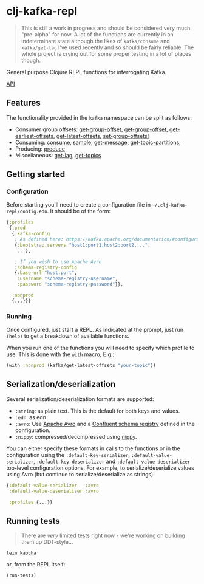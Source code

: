clj-kafka-repl
==============
> This is still a work in progress and should be considered very much "pre-alpha" for now. A lot of the functions are currently in an indeterminate state although the likes of `kafka/consume` and `kafka/get-lag` I've used recently and so should be fairly reliable. The whole project is crying out for some proper testing in a lot of places though.

General purpose Clojure REPL functions for interrogating Kafka.

[API](https://ovotech.github.io/clj-kafka-repl/)

Features
--------

The functionality provided in the `kafka` namespace can be split as follows:

* Consumer group offsets: [get-group-offset](https://ovotech.github.io/clj-kafka-repl/clj-kafka-repl.kafka.html#var-get-group-offset),
 [get-group-offset](https://ovotech.github.io/clj-kafka-repl/clj-kafka-repl.kafka.html#var-get-group-offsets), 
 [get-earliest-offsets](https://ovotech.github.io/clj-kafka-repl/clj-kafka-repl.kafka.html#var-get-earliest-offsets),
 [get-latest-offsets](https://ovotech.github.io/clj-kafka-repl/clj-kafka-repl.kafka.html#var-get-latest-offsets),
 [set-group-offsets!](https://ovotech.github.io/clj-kafka-repl/clj-kafka-repl.kafka.html#var-set-group-offsets!)
* Consuming: [consume](https://ovotech.github.io/clj-kafka-repl/clj-kafka-repl.kafka.html#var-consume), 
 [sample](https://ovotech.github.io/clj-kafka-repl/clj-kafka-repl.kafka.html#var-sample),
 [get-message](https://ovotech.github.io/clj-kafka-repl/clj-kafka-repl.kafka.html#var-get-message),
 [get-topic-partitions](https://ovotech.github.io/clj-kafka-repl/clj-kafka-repl.kafka.html#var-get-topic-partitions),
* Producing: [produce](https://ovotech.github.io/clj-kafka-repl/clj-kafka-repl.kafka.html#var-produce)
* Miscellaneous: [get-lag](https://ovotech.github.io/clj-kafka-repl/clj-kafka-repl.kafka.html#var-get-lag),
 [get-topics](https://ovotech.github.io/clj-kafka-repl/clj-kafka-repl.kafka.html#var-get-topics) 

Getting started
---------------

### Configuration

Before starting you'll need to create a configuration file in `~/.clj-kafka-repl/config.edn`. It should be of the form:

```clj
{:profiles
 {:prod
  {:kafka-config
   ; As defined here: https://kafka.apache.org/documentation/#configuration
   {:bootstrap.servers "host1:port1,host2:port2,...",
    ...},

   ; If you wish to use Apache Avro
   :schema-registry-config
   {:base-url "host:port",
    :username "schema-registry-username",
    :password "schema-registry-password"}},

  :nonprod
  {...}}}
``` 

### Running

Once configured, just start a REPL. As indicated at the prompt, just
run `(help)` to get a breakdown of available functions.

When you run one of the functions you will need to specify which profile to use. This is done with the `with` macro; E.g.:

```clj
(with :nonprod (kafka/get-latest-offsets "your-topic"))
```

Serialization/deserialization
-----------------------------

Several serialization/deserialization formats are supported:

* `:string`: as plain text. This is the default for both keys and values.
* `:edn`: as edn
* `:avro`: Use [Apache Avro](https://avro.apache.org/) and a [Confluent schema registry](https://docs.confluent.io/current/schema-registry/index.html) defined in the configuration.
* `:nippy`: compressed/decompressed using [nippy](https://github.com/ptaoussanis/nippy).

You can either specify these formats in calls to the functions or in the configuration using the
`:default-key-serializer`, `:default-value-serializer`, `:default-key-deserializer` and `:default-value-deserializer`
top-level configuration options. For example, to serialize/deserialize values using Avro (but continue to
serialize/deserialize as strings):

```clj
{:default-value-serializer   :avro
 :default-value-deserializer :avro

 :profiles {...}}
```

Running tests
-------------
> There are *very* limited tests right now - we're working on building them up DDT-style...

```
lein kaocha
```

or, from the REPL itself:

```
(run-tests)
```
